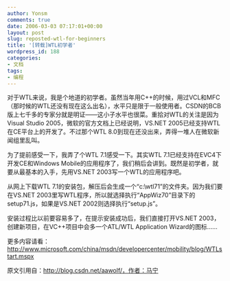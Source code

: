 ```yaml
---
author: Yonsm
comments: true
date: 2006-03-03 07:17:01+00:00
layout: post
slug: reposted-wtl-for-beginners
title: '[转载]WTL初学者'
wordpress_id: 188
categories:
- 文档
tags:
- 编程
---
```


对于WTL来说，我是个地道的初学者。虽然当年用C++的时候，用过VCL和MFC（那时候的WTL还没有现在这么出名），水平只是限于一般使用者。CSDN的BCB版上七千多的专家分就是明证——这小子水平也很菜。重拾对WTL的关注是因为Visual Studio 2005，微软的官方文档上已经说明，VS.NET 2005已经支持WTL在CE平台上的开发了。不过那个WTL 8.0到现在还没出来，弄得一堆人在微软新闻组里乱叫。  
  
为了提前感受一下，我弄了个WTL 7.1感受一下。其实WTL 7.1已经支持在EVC4下开发CE和Windows Mobile的应用程序了，我们稍后会讲到。既然是初学者，就要从最基本的入手，先用VS.NET 2003写一个WTL的应用程序吧。  
  
从网上下载WTL 7.1的安装包，解压后会生成一个“c:\wtl71”的文件夹。因为我们要在VS.NET 2003里写WTL程序，所以就选择执行“AppWiz70”目录下的setup71.js，如果是VS.NET 2002则选择执行“setup.js”。  
  
安装过程比以前要容易多了，在提示安装成功后，我们直接打开VS.NET 2003，创建新项目，在VC++项目中会多一个ATL/WTL Application Wizard的图标……  
  
更多内容请看：http://www.microsoft.com/china/msdn/developercenter/mobility/blog/WTLstart.mspx  
  
原文引用自：http://blog.csdn.net/aawolf/，作者：马宁
